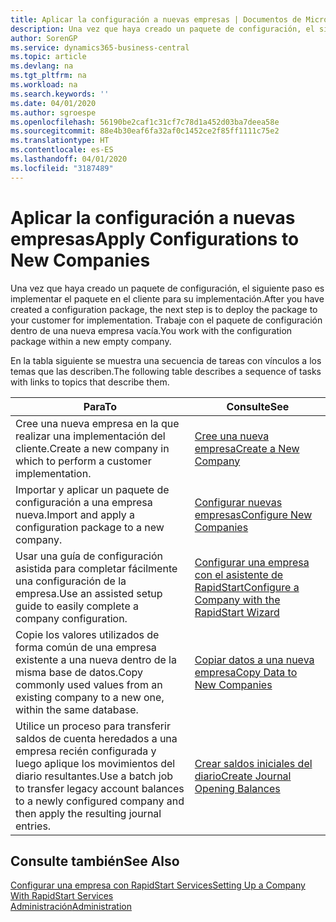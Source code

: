 ```yaml
---
title: Aplicar la configuración a nuevas empresas | Documentos de Microsoft
description: Una vez que haya creado un paquete de configuración, el siguiente paso es implementar el paquete en el cliente para su implementación. Use la configuración con una nueva empresa vacía.
author: SorenGP
ms.service: dynamics365-business-central
ms.topic: article
ms.devlang: na
ms.tgt_pltfrm: na
ms.workload: na
ms.search.keywords: ''
ms.date: 04/01/2020
ms.author: sgroespe
ms.openlocfilehash: 56190be2caf1c31cf7c78d1a452d03ba7deea58e
ms.sourcegitcommit: 88e4b30eaf6fa32af0c1452ce2f85ff1111c75e2
ms.translationtype: HT
ms.contentlocale: es-ES
ms.lasthandoff: 04/01/2020
ms.locfileid: "3187489"
---
```

# <a name="apply-configurations-to-new-companies"></a><span data-ttu-id="76f46-104">Aplicar la configuración a nuevas empresas</span><span class="sxs-lookup"><span data-stu-id="76f46-104">Apply Configurations to New Companies</span></span>
<span data-ttu-id="76f46-105">Una vez que haya creado un paquete de configuración, el siguiente paso es implementar el paquete en el cliente para su implementación.</span><span class="sxs-lookup"><span data-stu-id="76f46-105">After you have created a configuration package, the next step is to deploy the package to your customer for implementation.</span></span> <span data-ttu-id="76f46-106">Trabaje con el paquete de configuración dentro de una nueva empresa vacía.</span><span class="sxs-lookup"><span data-stu-id="76f46-106">You work with the configuration package within a new empty company.</span></span>  

 <span data-ttu-id="76f46-107">En la tabla siguiente se muestra una secuencia de tareas con vínculos a los temas que las describen.</span><span class="sxs-lookup"><span data-stu-id="76f46-107">The following table describes a sequence of tasks with links to topics that describe them.</span></span>

|<span data-ttu-id="76f46-108">**Para**</span><span class="sxs-lookup"><span data-stu-id="76f46-108">**To**</span></span>|<span data-ttu-id="76f46-109">**Consulte**</span><span class="sxs-lookup"><span data-stu-id="76f46-109">**See**</span></span>|  
|------------|-------------|  
|<span data-ttu-id="76f46-110">Cree una nueva empresa en la que realizar una implementación del cliente.</span><span class="sxs-lookup"><span data-stu-id="76f46-110">Create a new company in which to perform a customer implementation.</span></span>|[<span data-ttu-id="76f46-111">Cree una nueva empresa</span><span class="sxs-lookup"><span data-stu-id="76f46-111">Create a New Company</span></span>](admin-how-to-create-a-new-company.md)|  
|<span data-ttu-id="76f46-112">Importar y aplicar un paquete de configuración a una empresa nueva.</span><span class="sxs-lookup"><span data-stu-id="76f46-112">Import and apply a configuration package to a new company.</span></span>|[<span data-ttu-id="76f46-113">Configurar nuevas empresas</span><span class="sxs-lookup"><span data-stu-id="76f46-113">Configure New Companies</span></span>](admin-how-to-configure-new-companies.md)|  
|<span data-ttu-id="76f46-114">Usar una guía de configuración asistida para completar fácilmente una configuración de la empresa.</span><span class="sxs-lookup"><span data-stu-id="76f46-114">Use an assisted setup guide to easily complete a company configuration.</span></span>|[<span data-ttu-id="76f46-115">Configurar una empresa con el asistente de RapidStart</span><span class="sxs-lookup"><span data-stu-id="76f46-115">Configure a Company with the RapidStart Wizard</span></span>](admin-how-to-configure-a-company-with-the-rapidstart-wizard.md)|
|<span data-ttu-id="76f46-116">Copie los valores utilizados de forma común de una empresa existente a una nueva dentro de la misma base de datos.</span><span class="sxs-lookup"><span data-stu-id="76f46-116">Copy commonly used values from an existing company to a new one, within the same database.</span></span>|[<span data-ttu-id="76f46-117">Copiar datos a una nueva empresa</span><span class="sxs-lookup"><span data-stu-id="76f46-117">Copy Data to New Companies</span></span>](admin-how-to-copy-data-to-new-companies.md)|  
|<span data-ttu-id="76f46-118">Utilice un proceso para transferir saldos de cuenta heredados a una empresa recién configurada y luego aplique los movimientos del diario resultantes.</span><span class="sxs-lookup"><span data-stu-id="76f46-118">Use a batch job to transfer legacy account balances to a newly configured company and then apply the resulting journal entries.</span></span>|[<span data-ttu-id="76f46-119">Crear saldos iniciales del diario</span><span class="sxs-lookup"><span data-stu-id="76f46-119">Create Journal Opening Balances</span></span>](admin-how-to-create-journal-opening-balances.md)|  

## <a name="see-also"></a><span data-ttu-id="76f46-120">Consulte también</span><span class="sxs-lookup"><span data-stu-id="76f46-120">See Also</span></span>  
[<span data-ttu-id="76f46-121">Configurar una empresa con RapidStart Services</span><span class="sxs-lookup"><span data-stu-id="76f46-121">Setting Up a Company With RapidStart Services</span></span>](admin-set-up-a-company-with-rapidstart.md)  
[<span data-ttu-id="76f46-122">Administración</span><span class="sxs-lookup"><span data-stu-id="76f46-122">Administration</span></span>](admin-setup-and-administration.md)
